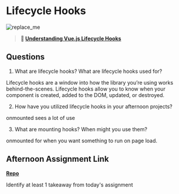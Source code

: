 # Lifecycle Hooks

![replace_me](https://codeworks.blob.core.windows.net/public/assets/img/illustrations/placeholder.svg)

> **📖 [Understanding Vue.js Lifecycle Hooks](https://codeworksacademy.com/fs-student-guide/resources/wk6/03-Vue-Lifecycle-Hooks)**

## Questions

1. What are lifecycle hooks? What are lifecycle hooks used for?

Lifecycle hooks are a window into how the library you’re using works behind-the-scenes. Lifecycle hooks allow you to know when your component is created, added to the DOM, updated, or destroyed.

2. How have you utilized lifecycle hooks in your afternoon projects?

onmounted sees a lot of use

3. What are mounting hooks? When might you use them?

onmounted for when you want something to run on page load.  

## Afternoon Assignment Link

**[Repo](https://github.com/AndrewLaRue/summer22-gregslist-vue.git)**

Identify at least 1 takeaway from today's assignment
